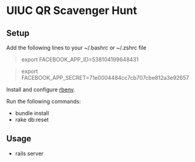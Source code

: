 # UIUC QR Scavenger Hunt

## Setup
Add the following lines to your ~/.bashrc or ~/.zshrc file
> export FACEBOOK_APP_ID=538104199648431  

> export FACEBOOK_APP_SECRET=71e0004484cc7cb707cbe812a3e92657

Install and configure [rbenv](https://github.com/sstephenson/rbenv).

Run the following commands:

* bundle install
* rake db:reset

## Usage

* rails server